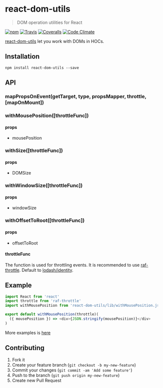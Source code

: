 # react-dom-utils

> DOM operation utilities for React

[![npm](https://img.shields.io/npm/v/react-dom-utils.svg)](https://www.npmjs.com/package/react-dom-utils)
[![Travis](https://img.shields.io/travis/wuct/react-dom-utils.svg)](https://travis-ci.org/wuct/react-dom-utils)
[![Coveralls](https://img.shields.io/coveralls/wuct/react-dom-utils.svg)](https://coveralls.io/github/wuct/react-dom-utils)
[![Code Climate](https://img.shields.io/codeclimate/github/wuct/react-dom-utils.svg)](https://codeclimate.com/github/wuct/react-dom-utils)

[react-dom-utils](https://www.npmjs.com/package/react-dom-utils) let you work with DOMs in HOCs.

## Installation

`npm install react-dom-utils --save`

## API

### mapPropsOnEvent(getTarget, type, propsMapper, throttle, [mapOnMount])

### withMousePosition([throttleFunc])
#### props
  - mousePosition

### withSize([throttleFunc])
#### props
  - DOMSize
 
### withWindowSize([throttleFunc])
#### props
  - windowSize

### withOffsetToRoot([throttleFunc])
#### props
  - offsetToRoot
 
#### throttleFunc
The function is used for throttling events. It is recommended to use [raf-throttle](https://github.com/wuct/raf-throttle).
Default to [lodash/identity](https://lodash.com/docs#identity).

## Example

```js
import React from 'react'
import throttle from 'raf-throttle'
import withMousePosition from 'react-dom-utils/lib/withMousePosition.js'

export default withMousePosition(throttle)(
  ({ mousePosition }) => <div>{JSON.stringify(mousePosition)}</div>
)
```

More examples is [here](https://github.com/wuct/react-dom-utils/tree/master/example)

## Contributing

1. Fork it
2. Create your feature branch (`git checkout -b my-new-feature`)
3. Commit your changes (`git commit -am 'Add some feature'`)
4. Push to the branch (`git push origin my-new-feature`)
5. Create new Pull Request
